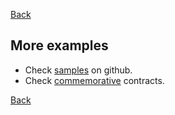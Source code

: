[Back](./README.md)

## More examples
* Check [samples](https://github.com/deleterium/SmartC/tree/main/samples) on github.
* Check [commemorative](./commemorative/README.md) contracts.

[Back](./README.md)
